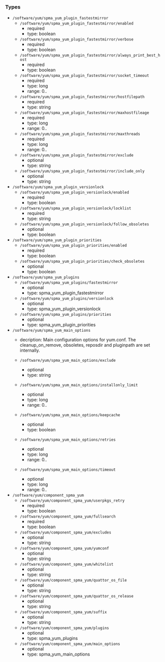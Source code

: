 ### Types

- `/software/yum/spma_yum_plugin_fastestmirror`
    - `/software/yum/spma_yum_plugin_fastestmirror/enabled`
        - required
        - type: boolean
    - `/software/yum/spma_yum_plugin_fastestmirror/verbose`
        - required
        - type: boolean
    - `/software/yum/spma_yum_plugin_fastestmirror/always_print_best_host`
        - required
        - type: boolean
    - `/software/yum/spma_yum_plugin_fastestmirror/socket_timeout`
        - required
        - type: long
        - range: 0..
    - `/software/yum/spma_yum_plugin_fastestmirror/hostfilepath`
        - required
        - type: string
    - `/software/yum/spma_yum_plugin_fastestmirror/maxhostfileage`
        - required
        - type: long
        - range: 0..
    - `/software/yum/spma_yum_plugin_fastestmirror/maxthreads`
        - required
        - type: long
        - range: 0..
    - `/software/yum/spma_yum_plugin_fastestmirror/exclude`
        - optional
        - type: string
    - `/software/yum/spma_yum_plugin_fastestmirror/include_only`
        - optional
        - type: string
- `/software/yum/spma_yum_plugin_versionlock`
    - `/software/yum/spma_yum_plugin_versionlock/enabled`
        - required
        - type: boolean
    - `/software/yum/spma_yum_plugin_versionlock/locklist`
        - required
        - type: string
    - `/software/yum/spma_yum_plugin_versionlock/follow_obsoletes`
        - optional
        - type: boolean
- `/software/yum/spma_yum_plugin_priorities`
    - `/software/yum/spma_yum_plugin_priorities/enabled`
        - required
        - type: boolean
    - `/software/yum/spma_yum_plugin_priorities/check_obsoletes`
        - optional
        - type: boolean
- `/software/yum/spma_yum_plugins`
    - `/software/yum/spma_yum_plugins/fastestmirror`
        - optional
        - type: spma_yum_plugin_fastestmirror
    - `/software/yum/spma_yum_plugins/versionlock`
        - optional
        - type: spma_yum_plugin_versionlock
    - `/software/yum/spma_yum_plugins/priorities`
        - optional
        - type: spma_yum_plugin_priorities
- `/software/yum/spma_yum_main_options`
    - decription: 
    Main configuration options for yum.conf.
    The cleanup_on_remove, obsoletes, reposdir and pluginpath are set internally.

    - `/software/yum/spma_yum_main_options/exclude`
        - optional
        - type: string
    - `/software/yum/spma_yum_main_options/installonly_limit`
        - optional
        - type: long
        - range: 0..
    - `/software/yum/spma_yum_main_options/keepcache`
        - optional
        - type: boolean
    - `/software/yum/spma_yum_main_options/retries`
        - optional
        - type: long
        - range: 0..
    - `/software/yum/spma_yum_main_options/timeout`
        - optional
        - type: long
        - range: 0..
- `/software/yum/component_spma_yum`
    - `/software/yum/component_spma_yum/userpkgs_retry`
        - required
        - type: boolean
    - `/software/yum/component_spma_yum/fullsearch`
        - required
        - type: boolean
    - `/software/yum/component_spma_yum/excludes`
        - optional
        - type: string
    - `/software/yum/component_spma_yum/yumconf`
        - optional
        - type: string
    - `/software/yum/component_spma_yum/whitelist`
        - optional
        - type: string
    - `/software/yum/component_spma_yum/quattor_os_file`
        - optional
        - type: string
    - `/software/yum/component_spma_yum/quattor_os_release`
        - optional
        - type: string
    - `/software/yum/component_spma_yum/suffix`
        - optional
        - type: string
    - `/software/yum/component_spma_yum/plugins`
        - optional
        - type: spma_yum_plugins
    - `/software/yum/component_spma_yum/main_options`
        - optional
        - type: spma_yum_main_options


